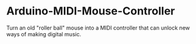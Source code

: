 # Arduino-MIDI-Mouse-Controller
Turn an old "roller ball" mouse into a MIDI controller that can unlock new ways of making digital music.

